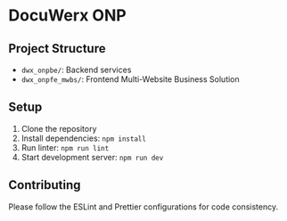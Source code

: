 # DocuWerx ONP

## Project Structure

- `dwx_onpbe/`: Backend services
- `dwx_onpfe_mwbs/`: Frontend Multi-Website Business Solution

## Setup

1. Clone the repository
2. Install dependencies: `npm install`
3. Run linter: `npm run lint`
4. Start development server: `npm run dev`

## Contributing

Please follow the ESLint and Prettier configurations for code consistency.

